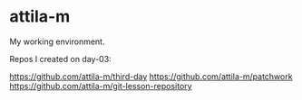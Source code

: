 # attila-m
My working environment.

Repos I created on day-03:

https://github.com/attila-m/third-day
https://github.com/attila-m/patchwork
https://github.com/attila-m/git-lesson-repository
